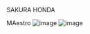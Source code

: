 
SAKURA HONDA

MAestro
![image](https://github.com/user-attachments/assets/05d00ece-5364-47d3-853d-55e3b93fce97)
![image](https://github.com/user-attachments/assets/a0bf5b15-1dfa-41f7-8950-8ecbd4b2d4de)
